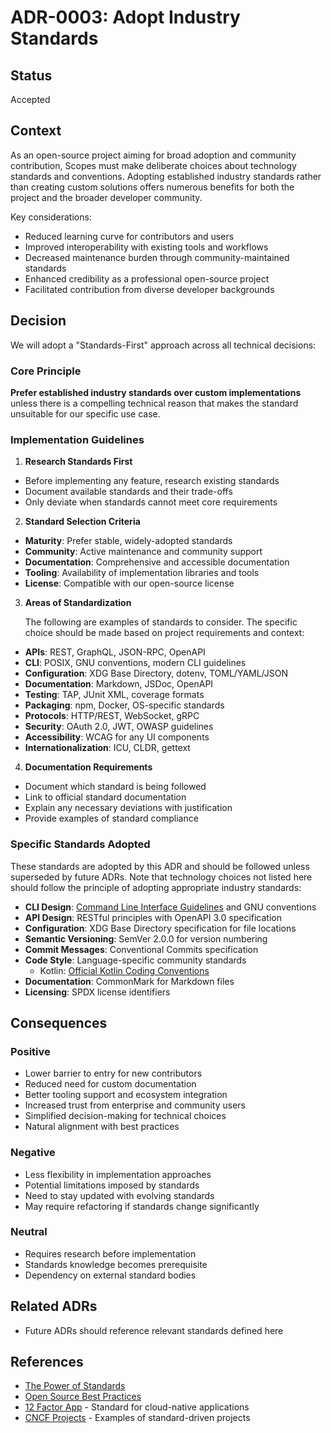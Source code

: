 # ADR-0003: Adopt Industry Standards

## Status

Accepted

## Context

As an open-source project aiming for broad adoption and community contribution, Scopes must make deliberate choices about technology standards and conventions. Adopting established industry standards rather than creating custom solutions offers numerous benefits for both the project and the broader developer community.

Key considerations:

- Reduced learning curve for contributors and users
- Improved interoperability with existing tools and workflows
- Decreased maintenance burden through community-maintained standards
- Enhanced credibility as a professional open-source project
- Facilitated contribution from diverse developer backgrounds

## Decision

We will adopt a "Standards-First" approach across all technical decisions:

### Core Principle

**Prefer established industry standards over custom implementations** unless there is a compelling technical reason that makes the standard unsuitable for our specific use case.

### Implementation Guidelines

1. **Research Standards First**
  - Before implementing any feature, research existing standards
  - Document available standards and their trade-offs
  - Only deviate when standards cannot meet core requirements

2. **Standard Selection Criteria**
  - **Maturity**: Prefer stable, widely-adopted standards
  - **Community**: Active maintenance and community support
  - **Documentation**: Comprehensive and accessible documentation
  - **Tooling**: Availability of implementation libraries and tools
  - **License**: Compatible with our open-source license

3. **Areas of Standardization**

      The following are examples of standards to consider. The specific choice should be made based on project requirements and context:

  - **APIs**: REST, GraphQL, JSON-RPC, OpenAPI
  - **CLI**: POSIX, GNU conventions, modern CLI guidelines
  - **Configuration**: XDG Base Directory, dotenv, TOML/YAML/JSON
  - **Documentation**: Markdown, JSDoc, OpenAPI
  - **Testing**: TAP, JUnit XML, coverage formats
  - **Packaging**: npm, Docker, OS-specific standards
  - **Protocols**: HTTP/REST, WebSocket, gRPC
  - **Security**: OAuth 2.0, JWT, OWASP guidelines
  - **Accessibility**: WCAG for any UI components
  - **Internationalization**: ICU, CLDR, gettext

4. **Documentation Requirements**
  - Document which standard is being followed
  - Link to official standard documentation
  - Explain any necessary deviations with justification
  - Provide examples of standard compliance

### Specific Standards Adopted

These standards are adopted by this ADR and should be followed unless superseded by future ADRs. Note that technology choices not listed here should follow the principle of adopting appropriate industry standards:

- **CLI Design**: [Command Line Interface Guidelines](https://clig.dev/) and GNU conventions
- **API Design**: RESTful principles with OpenAPI 3.0 specification
- **Configuration**: XDG Base Directory specification for file locations
- **Semantic Versioning**: SemVer 2.0.0 for version numbering
- **Commit Messages**: Conventional Commits specification
- **Code Style**: Language-specific community standards
  - Kotlin: [Official Kotlin Coding Conventions](https://kotlinlang.org/docs/coding-conventions.html)
- **Documentation**: CommonMark for Markdown files
- **Licensing**: SPDX license identifiers

## Consequences

### Positive

- Lower barrier to entry for new contributors
- Reduced need for custom documentation
- Better tooling support and ecosystem integration
- Increased trust from enterprise and community users
- Simplified decision-making for technical choices
- Natural alignment with best practices

### Negative

- Less flexibility in implementation approaches
- Potential limitations imposed by standards
- Need to stay updated with evolving standards
- May require refactoring if standards change significantly

### Neutral

- Requires research before implementation
- Standards knowledge becomes prerequisite
- Dependency on external standard bodies

## Related ADRs

- Future ADRs should reference relevant standards defined here

## References

- [The Power of Standards](https://www.w3.org/standards/)
- [Open Source Best Practices](https://opensource.guide/best-practices/)
- [12 Factor App](https://12factor.net/) - Standard for cloud-native applications
- [CNCF Projects](https://www.cncf.io/projects/) - Examples of standard-driven projects

